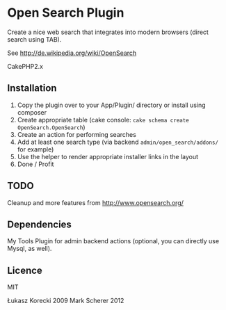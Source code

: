 # Open Search Plugin
Create a nice web search that integrates into modern browsers (direct search using TAB).

See http://de.wikipedia.org/wiki/OpenSearch

CakePHP2.x

## Installation

1. Copy the plugin over to your App/Plugin/ directory or install using composer
1. Create appropriate table (cake console: `cake schema create OpenSearch.OpenSearch`)
1. Create an action for performing searches
1. Add at least one search type (via backend `admin/open_search/addons/` for example)
1. Use the helper to render appropriate installer links in the layout
1. Done / Profit

## TODO

Cleanup and more features from http://www.opensearch.org/

## Dependencies

My Tools Plugin for admin backend actions (optional, you can directly use Mysql, as well).

## Licence

MIT

Łukasz Korecki 2009
Mark Scherer 2012
